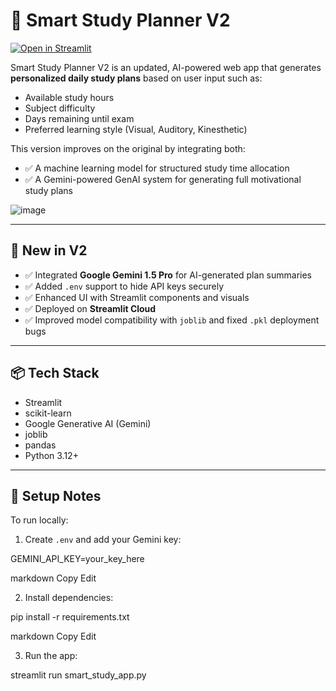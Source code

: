 # 📘 Smart Study Planner V2
[![Open in Streamlit](https://static.streamlit.io/badges/streamlit_badge_black_white.svg)](https://smartstudyplanner-v2-nfz2d26ur2omdqpxywwdyl.streamlit.app/)

Smart Study Planner V2 is an updated, AI-powered web app that generates **personalized daily study plans** based on user input such as:

- Available study hours
- Subject difficulty
- Days remaining until exam
- Preferred learning style (Visual, Auditory, Kinesthetic)

This version improves on the original by integrating both:
- ✅ A machine learning model for structured study time allocation
- ✅ A Gemini-powered GenAI system for generating full motivational study plans


![image](https://github.com/user-attachments/assets/944c6aa2-3e80-499a-83cc-18dd18a31aad)

---

## 🚀 New in V2

- ✅ Integrated **Google Gemini 1.5 Pro** for AI-generated plan summaries
- ✅ Added `.env` support to hide API keys securely
- ✅ Enhanced UI with Streamlit components and visuals
- ✅ Deployed on **Streamlit Cloud**
- ✅ Improved model compatibility with `joblib` and fixed `.pkl` deployment bugs

---

## 📦 Tech Stack

- Streamlit
- scikit-learn
- Google Generative AI (Gemini)
- joblib
- pandas
- Python 3.12+

---

## 🔐 Setup Notes

To run locally:
1. Create `.env` and add your Gemini key:

GEMINI_API_KEY=your_key_here

markdown
Copy
Edit

2. Install dependencies:

pip install -r requirements.txt

markdown
Copy
Edit

3. Run the app:

streamlit run smart_study_app.py
